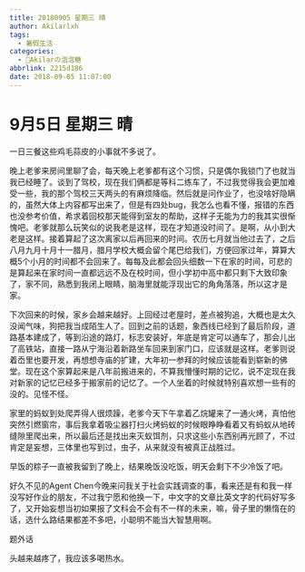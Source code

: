 ```yaml
---
title: 20180905 星期三 晴
author: Akilarlxh
tags:
  - 暑假生活
categories:
  - 🍬Akilarの泡泡糖
abbrlink: 2215d186
date: 2018-09-05 11:07:00
---
```

# 9月5日 星期三 晴

一日三餐这些鸡毛蒜皮的小事就不多说了。

晚上老爹来房间里聊了会，每天晚上老爹都有这个习惯，只是偶尔我锁门了也就当我已经睡了。谈到了驾校，现在我们俩都是等科二练车了，不过我觉得我会更加难受一些，我的那个驾校三天两头的有麻烦降临。然后就是问作业了，也没啥好隐瞒的，虽然大体上内容都写出来了，但是有四处bug，我怎么也看不懂，报错的东西也没参考价值，希求着回校那天能得到室友的帮助，这样子无能为力的我其实很惭愧吧。老爹就那么玩笑似的说我老是这样，现在才知道没时间了。是啊，从小到大老是这样。接着算起了这次离家以后再回来的时间。农历七月就当他过去了，之后八月九月十月十一腊月，腊月学校大概会留个尾巴给我们，方便回家过年，算算大概5个小月的时间都不会回来了。每每及此都会回头细数一下在家的时间，可悲的是算起来在家时间一直都远远不及在校时间，但小学初中高中都只剩下大致印象了，家不同，熟悉到我闭上眼睛，脑海里就能浮现出它的角角落落，所以这才是家。

下次回来的时候，家乡会越来越好。上回经过老屋时，差点被狗追，大概也是太久没闻气味，狗把我当成陌生人了。回到之前的话题，象西线已经到了最后阶段，道路基本建成了，等到沿途的路灯，标志安装好，年底是肯定可以通车了，那会儿出了高铁站，直接一路从宁海沿着新路坐车回来到家门口，应该就是这样。老爹则说着岙里也要开发，再想想寺庙的扩建，大年初一参拜的时候应该能看到崭新的佛堂。现在这个家算起来是八年前搬进来的，不算我懵懂时期的记忆，说不定现在我对新家的记忆已经多于搬家前的记忆了。一个人坐着的时候就特别喜欢想一些有的没的。见怪不怪。

家里的蚂蚁到处爬弄得人很烦躁，老爹今天下午拿着乙烷罐来了一通火烤，真怕他突然引燃窗帘，事后我拿着吸尘器打扫火烤蚂蚁的时候眼睁睁看着又有蚂蚁从地砖缝隙里爬出来，所以最后还是找出来灭蚁饵剂，只求这些小东西别再光顾了，不过肯定是妄想，三体里也写到过，虫子，从来就没有被真正战胜过。

早饭的粽子一直被我留到了晚上，结果晚饭没吃饭，明天会剩下不少冷饭了吧。

好久不见的Agent Chen今晚来问我关于社会实践调查的事，看来还是有和我一样没写好作业的朋友，不过我宁愿和他换一下，中文字的文章比英文字的代码好写多了，又开始妄想当初如果报了文科会不会有不一样的未来，嘛，骨子里的懒惰在的话，选什么路结果都差不多吧，小聪明不能当大智慧用啊。

题外话

头越来越疼了，我应该多喝热水。